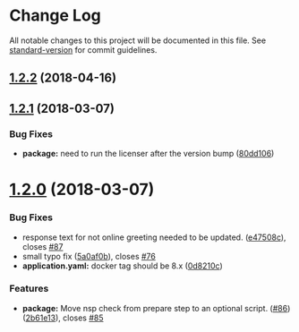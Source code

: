 # Change Log

All notable changes to this project will be documented in this file. See [standard-version](https://github.com/conventional-changelog/standard-version) for commit guidelines.

<a name="1.2.2"></a>
## [1.2.2](https://github.com/bucharest-gold/nodejs-health-check/compare/v1.2.1...v1.2.2) (2018-04-16)



<a name="1.2.1"></a>
## [1.2.1](https://github.com/bucharest-gold/nodejs-health-check/compare/v1.2.0...v1.2.1) (2018-03-07)


### Bug Fixes

* **package:** need to run the licenser after the version bump ([80dd106](https://github.com/bucharest-gold/nodejs-health-check/commit/80dd106))



<a name="1.2.0"></a>
# [1.2.0](https://github.com/bucharest-gold/nodejs-health-check/compare/v1.1.1...v1.2.0) (2018-03-07)


### Bug Fixes

* response text for not online greeting needed to be updated. ([e47508c](https://github.com/bucharest-gold/nodejs-health-check/commit/e47508c)), closes [#87](https://github.com/bucharest-gold/nodejs-health-check/issues/87)
* small typo fix ([5a0af0b](https://github.com/bucharest-gold/nodejs-health-check/commit/5a0af0b)), closes [#76](https://github.com/bucharest-gold/nodejs-health-check/issues/76)
* **application.yaml:** docker tag should be 8.x ([0d8210c](https://github.com/bucharest-gold/nodejs-health-check/commit/0d8210c))


### Features

* **package:** Move nsp check from prepare step to an optional script. ([#86](https://github.com/bucharest-gold/nodejs-health-check/issues/86)) ([2b61e13](https://github.com/bucharest-gold/nodejs-health-check/commit/2b61e13)), closes [#85](https://github.com/bucharest-gold/nodejs-health-check/issues/85)
